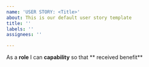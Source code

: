 ```yaml
---
name: 'USER STORY: <Title>'
about: This is our default user story template
title: ''
labels: ''
assignees: ''

---
```


As a **role** I can **capability** so that ** received benefit**
